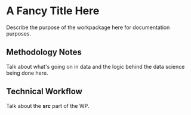 # A Fancy Title Here

Describe the purpose of the workpackage here for documentation purposes.



## Methodology Notes

Talk about what's going on in data and the logic behind the data science being done here.



## Technical Workflow

Talk about the **src** part of the WP.
